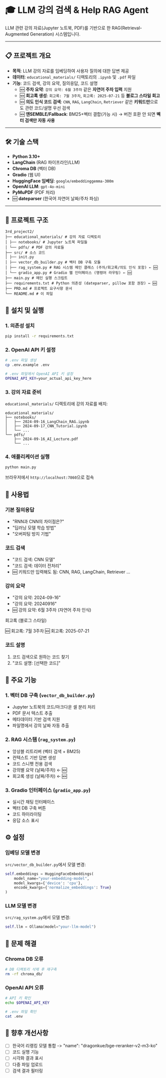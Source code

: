 # 🎓 LLM 강의 검색 & Help RAG Agent

LLM 관련 강의 자료(Jupyter 노트북, PDF)를 기반으로 한 RAG(Retrieval-Augmented Generation) 시스템입니다.

---

## 📋 프로젝트 개요

- **목적**: LLM 강의 자료를 임베딩하여 사용자 질의에 대한 답변 제공
- **데이터**: `educational_materials/` 디렉토리의 `.ipynb` 및 `.pdf` 파일
- **기능**: 코드 검색, 강의 요약, 질의응답, 코드 설명  
  - 🆕 **주차 요약**: `강의 요약: 6월 3주차` 같은 **자연어 주차 입력** 지원  
  - 🆕 **회고록 생성**: `회고록: 7월 3주차`, `회고록: 2025-07-21` 등 **블로그 스타일 회고**  
  - 🆕 **의도 인식 코드 검색**: `CNN`, `RAG`, `LangChain`, `Retriever` 같은 **키워드만**으로도 관련 코드/설명 우선 검색  
  - 🆕 **엔SEMBLE/Fallback**: BM25+벡터 결합(가능 시) → 버전 호환 안 되면 **벡터 검색만 자동 사용**

---

## 🛠 기술 스택

- **Python 3.10+**
- **LangChain** (RAG 파이프라인/LLM)
- **Chroma DB** (벡터 DB)
- **Gradio** (웹 UI)
- **HuggingFace 임베딩**: `google/embeddinggemma-300m`
- **OpenAI LLM**: `gpt-4o-mini`
- **PyMuPDF** (PDF 처리)
- 🆕 **dateparser** (한국어 자연어 날짜/주차 파싱)

---

## 📁 프로젝트 구조



```
3rd_project2/
├── educational_materials/ # 강의 자료 디렉토리
│ ├── notebooks/ # Jupyter 노트북 파일들
│ └── pdfs/ # PDF 강의 자료들
├── src/ # 소스 코드
│ ├── init.py
│ ├── vector_db_builder.py # 벡터 DB 구축 모듈
│ ├── rag_system.py # RAG 시스템 메인 클래스 (주차/회고록/의도 인식 포함) ← 🆕
│ └── gradio_app.py # Gradio 웹 인터페이스 (명령어 라우팅) ← 🆕
├── main.py # 메인 실행 스크립트
├── requirements.txt # Python 의존성 (dateparser, pillow 포함 권장) ← 🆕
├── PRD.md # 프로젝트 요구사항 문서
└── README.md # 이 파일
```

## 🚀 설치 및 실행

### 1. 의존성 설치

```bash
pip install -r requirements.txt
```

### 2. OpenAI API 키 설정

```bash
# .env 파일 생성
cp .env.example .env

# .env 파일에서 OpenAI API 키 설정
OPENAI_API_KEY=your_actual_api_key_here
```

### 3. 강의 자료 준비

`educational_materials/` 디렉토리에 강의 자료를 배치:

```
educational_materials/
├── notebooks/
│   ├── 2024-09-16_LangChain_RAG.ipynb
│   ├── 2024-09-17_CNN_Tutorial.ipynb
│   └── ...
└── pdfs/
    ├── 2024-09-16_AI_Lecture.pdf
    └── ...
```

### 4. 애플리케이션 실행

```bash
python main.py
```

브라우저에서 `http://localhost:7860`으로 접속

## 💬 사용법

### 기본 질의응답
- "RNN과 CNN의 차이점은?"
- "딥러닝 모델 학습 방법"
- "오버피팅 방지 기법"

### 코드 검색
- "코드 검색: CNN 모델"
- "코드 검색: 데이터 전처리"
- 🆕 키워드만 입력해도 됨: CNN, RAG, LangChain, Retriever …

### 강의 요약
- "강의 요약: 2024-09-16"
- "강의 요약: 20240916"
- 🆕 강의 요약: 6월 3주차 (자연어 주차 인식)

회고록 (블로그 스타일)

🆕 회고록: 7월 3주차
🆕 회고록: 2025-07-21

### 코드 설명
1. 코드 검색으로 원하는 코드 찾기
2. "코드 설명: [선택한 코드]"

## 🔧 주요 기능

### 1. 벡터 DB 구축 (`vector_db_builder.py`)
- Jupyter 노트북의 코드/마크다운 셀 분리 처리
- PDF 문서 텍스트 추출
- 메타데이터 기반 검색 지원
- 파일명에서 강의 날짜 자동 추출

### 2. RAG 시스템 (`rag_system.py`)
- 앙상블 리트리버 (벡터 검색 + BM25)
- 컨텍스트 기반 답변 생성
- 코드 스니펫 전용 검색
- 강의별 요약 (날짜/주차) ← 🆕
- 회고록 생성 (날짜/주차) ← 🆕

### 3. Gradio 인터페이스 (`gradio_app.py`)
- 실시간 채팅 인터페이스
- 벡터 DB 구축 버튼
- 코드 하이라이팅
- 응답 소스 표시

## ⚙️ 설정

### 임베딩 모델 변경
`src/vector_db_builder.py`에서 모델 변경:

```python
self.embeddings = HuggingFaceEmbeddings(
    model_name="your-embedding-model",
    model_kwargs={'device': 'cpu'},
    encode_kwargs={'normalize_embeddings': True}
)
```

### LLM 모델 변경
`src/rag_system.py`에서 모델 변경:

```python
self.llm = Ollama(model="your-llm-model")
```

## 🐛 문제 해결

### Chroma DB 오류
```bash
# DB 디렉토리 삭제 후 재구축
rm -rf chroma_db/
```

### OpenAI API 오류
```bash
# API 키 확인
echo $OPENAI_API_KEY

# .env 파일 확인
cat .env
```


## 🚧 향후 개선사항

- [ ] 한국어 리랭킹 모델 통합 -> "name": "dragonkue/bge-reranker-v2-m3-ko"
- [ ] 코드 실행 기능
- [ ] 시각화 결과 표시
- [ ] 다중 파일 업로드
- [ ] 검색 결과 필터링
